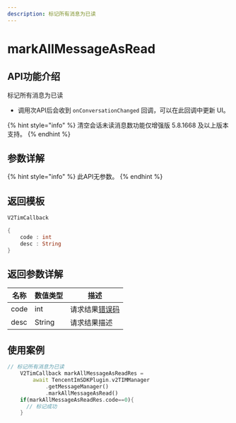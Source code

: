 ```yaml
---
description: 标记所有消息为已读
---
```


# markAllMessageAsRead

## API功能介绍

标记所有消息为已读

* 调用次API后会收到 `onConversationChanged` 回调，可以在此回调中更新 UI。

{% hint style="info" %}
清空会话未读消息数功能仅增强版 5.8.1668 及以上版本支持。
{% endhint %}

## 参数详解

{% hint style="info" %}
此API无参数。
{% endhint %}

## 返回模板

```dart
V2TimCallback

{
    code : int
    desc : String
}
```

## 返回参数详解

| 名称   | 数值类型   | 描述                                                             |
| ---- | ------ | -------------------------------------------------------------- |
| code | int    | 请求结果[错误码](https://cloud.tencent.com/document/product/269/1671) |
| desc | String | 请求结果描述                                                         |

## 使用案例  &#x20;

```dart
// 标记所有消息为已读
    V2TimCallback markAllMessageAsReadRes =
        await TencentImSDKPlugin.v2TIMManager
            .getMessageManager()
            .markAllMessageAsRead()
    if(markAllMessageAsReadRes.code==0){
      // 标记成功
    }
```
